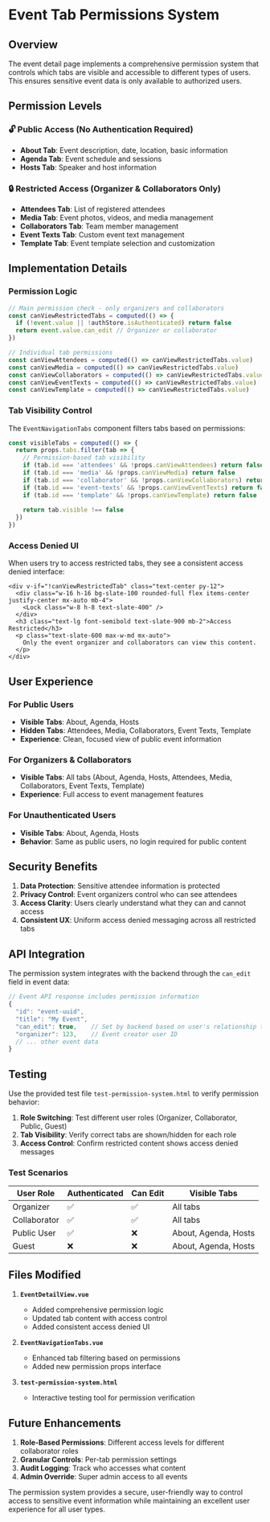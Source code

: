 # Event Tab Permissions System

## Overview

The event detail page implements a comprehensive permission system that controls which tabs are visible and accessible to different types of users. This ensures sensitive event data is only available to authorized users.

## Permission Levels

### 🔓 **Public Access** (No Authentication Required)
- **About Tab**: Event description, date, location, basic information
- **Agenda Tab**: Event schedule and sessions
- **Hosts Tab**: Speaker and host information

### 🔒 **Restricted Access** (Organizer & Collaborators Only)
- **Attendees Tab**: List of registered attendees
- **Media Tab**: Event photos, videos, and media management
- **Collaborators Tab**: Team member management
- **Event Texts Tab**: Custom event text management
- **Template Tab**: Event template selection and customization

## Implementation Details

### Permission Logic

```javascript
// Main permission check - only organizers and collaborators
const canViewRestrictedTabs = computed(() => {
  if (!event.value || !authStore.isAuthenticated) return false
  return event.value.can_edit // Organizer or collaborator
})

// Individual tab permissions
const canViewAttendees = computed(() => canViewRestrictedTabs.value)
const canViewMedia = computed(() => canViewRestrictedTabs.value)
const canViewCollaborators = computed(() => canViewRestrictedTabs.value)
const canViewEventTexts = computed(() => canViewRestrictedTabs.value)
const canViewTemplate = computed(() => canViewRestrictedTabs.value)
```

### Tab Visibility Control

The `EventNavigationTabs` component filters tabs based on permissions:

```javascript
const visibleTabs = computed(() => {
  return props.tabs.filter(tab => {
    // Permission-based tab visibility
    if (tab.id === 'attendees' && !props.canViewAttendees) return false
    if (tab.id === 'media' && !props.canViewMedia) return false
    if (tab.id === 'collaborator' && !props.canViewCollaborators) return false
    if (tab.id === 'event-texts' && !props.canViewEventTexts) return false
    if (tab.id === 'template' && !props.canViewTemplate) return false
    
    return tab.visible !== false
  })
})
```

### Access Denied UI

When users try to access restricted tabs, they see a consistent access denied interface:

```vue
<div v-if="!canViewRestrictedTab" class="text-center py-12">
  <div class="w-16 h-16 bg-slate-100 rounded-full flex items-center justify-center mx-auto mb-4">
    <Lock class="w-8 h-8 text-slate-400" />
  </div>
  <h3 class="text-lg font-semibold text-slate-900 mb-2">Access Restricted</h3>
  <p class="text-slate-600 max-w-md mx-auto">
    Only the event organizer and collaborators can view this content.
  </p>
</div>
```

## User Experience

### For Public Users
- **Visible Tabs**: About, Agenda, Hosts
- **Hidden Tabs**: Attendees, Media, Collaborators, Event Texts, Template
- **Experience**: Clean, focused view of public event information

### For Organizers & Collaborators
- **Visible Tabs**: All tabs (About, Agenda, Hosts, Attendees, Media, Collaborators, Event Texts, Template)
- **Experience**: Full access to event management features

### For Unauthenticated Users
- **Visible Tabs**: About, Agenda, Hosts
- **Behavior**: Same as public users, no login required for public content

## Security Benefits

1. **Data Protection**: Sensitive attendee information is protected
2. **Privacy Control**: Event organizers control who can see attendees
3. **Access Clarity**: Users clearly understand what they can and cannot access
4. **Consistent UX**: Uniform access denied messaging across all restricted tabs

## API Integration

The permission system integrates with the backend through the `can_edit` field in event data:

```javascript
// Event API response includes permission information
{
  "id": "event-uuid",
  "title": "My Event",
  "can_edit": true,    // Set by backend based on user's relationship to event
  "organizer": 123,    // Event creator user ID
  // ... other event data
}
```

## Testing

Use the provided test file `test-permission-system.html` to verify permission behavior:

1. **Role Switching**: Test different user roles (Organizer, Collaborator, Public, Guest)
2. **Tab Visibility**: Verify correct tabs are shown/hidden for each role
3. **Access Control**: Confirm restricted content shows access denied messages

### Test Scenarios

| User Role | Authenticated | Can Edit | Visible Tabs |
|-----------|---------------|----------|--------------|
| Organizer | ✅ | ✅ | All tabs |
| Collaborator | ✅ | ✅ | All tabs |
| Public User | ✅ | ❌ | About, Agenda, Hosts |
| Guest | ❌ | ❌ | About, Agenda, Hosts |

## Files Modified

1. **`EventDetailView.vue`**
   - Added comprehensive permission logic
   - Updated tab content with access control
   - Added consistent access denied UI

2. **`EventNavigationTabs.vue`**
   - Enhanced tab filtering based on permissions
   - Added new permission props interface

3. **`test-permission-system.html`**
   - Interactive testing tool for permission verification

## Future Enhancements

1. **Role-Based Permissions**: Different access levels for different collaborator roles
2. **Granular Controls**: Per-tab permission settings
3. **Audit Logging**: Track who accesses what content
4. **Admin Override**: Super admin access to all events

The permission system provides a secure, user-friendly way to control access to sensitive event information while maintaining an excellent user experience for all user types.